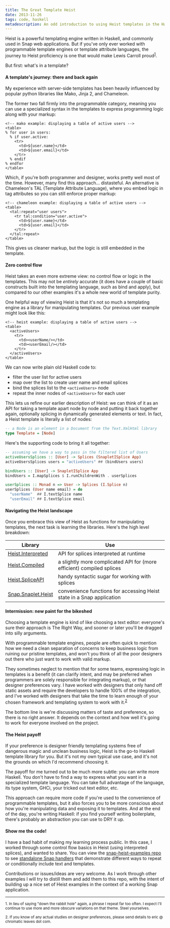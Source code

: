 ```yaml
---
title: The Great Template Heist
date: 2013-11-26
tags: code, haskell
metadescription: An odd introduction to using Heist templates in the Haskell Snap web framework
---
```


Heist is a powerful templating engine written in Haskell, and commonly used in
Snap web applications. But if you've only ever worked with programmable template
engines or template attribute languages, the journey to Heist proficiency is one
that would make Lewis Carroll proud<sup>[1](#footnote1)</sup>.

But first: what's in a template?

#### A template's journey: there and back again

My experience with server-side templates has been heavily influenced by popular
python libraries like Mako, Jinja 2, and Chameleon.

The former two fall firmly into the programmable category, meaning you can use
a specialized syntax in the templates to express programming logic along with
your markup:

```
<!-- mako example: displaying a table of active users -->
<table>
% for user in users:
  % if user.active:
    <tr>
      <td>${user.name}</td>
      <td>${user.email}</td>
    </tr>
  % endif
% endfor
</table>
```

Which, if you're both programmer and designer, works pretty well most of the
time. However, many find this approach... distasteful. An alternative is
Chameleon's TAL (Template Attribute Language), where you embed logic in tag
attributes so you can still enforce proper markup:

```
<!-- chameleon example: displaying a table of active users -->
<table>
  <tal:repeat="user users">
    <tr tal:condition="user.active">
      <td>${user.name}</td>
      <td>${user.email}</td>
    </tr>
  </tal:repeat>
</table>
```

This gives us cleaner markup, but the logic is still embedded in the template.

#### Zero control flow

Heist takes an even more extreme view: no control flow or logic in the
templates. This may not be *entirely* accurate (it does have a couple of basic
constructs built into the templating language, such as bind and apply), but
compared to our other examples it's a whole new world of template purity.

One helpful way of viewing Heist is that it's not so much a templating engine
as a library for manipulating templates. Our previous user example might
look like this:

```
<!-- heist example: displaying a table of active users -->
<table>
  <activeUsers>
    <tr>
      <td><userName/></td>
      <td><userEmail/></td>
    </tr>
  </activeUsers>
</table>
```

We can now write plain old Haskell code to:

* filter the user list for active users
* map over the list to create user name and email splices
* bind the splices list to the `<activeUsers>` node
* repeat the inner nodes of `<activeUsers>` for each user

This lets us refine our earlier description of Heist: we can think of it as an
API for taking a template apart node by node and putting it back together again,
optionally splicing in dynamically generated elements or text. In fact, a Heist
template is literally a list of nodes:

```haskell
-- a Node is an element in a Document from the Text.XmlHtml library
type Template = [Node]
```

Here's the supporting code to bring it all together:

```haskell
-- assuming we have a way to pass in the filtered list of Users
activeUsersSplices :: [User] -> Splices (SnapletISplice App)
activeUsersSplices users = "activeUsers" ## (bindUsers users)

bindUsers :: [User] -> SnapletISplice App
bindUsers = I.mapSplices $ I.runChildrenWith . userSplices

userSplices :: Monad n => User -> Splices (I.Splice n)
userSplices (User name email) = do
  "userName"  ## I.textSplice name
  "userEmail" ## I.textSplice email
```


#### Navigating the Heist landscape

Once you embrace this view of Heist as functions for manipulating templates, the
next task is learning the libraries. Here's the high level breakdown:

| Library | Use |
|---------|-----|
| [Heist.Interpreted](http://hackage.haskell.org/package/heist/docs/Heist-Interpreted.html) | API for splices interpreted at runtime |
| [Heist.Compiled](http://hackage.haskell.org/package/heist/docs/Heist-Compiled.html) | a slightly more complicated API for (more efficient) compiled splices |
| [Heist.SpliceAPI](http://hackage.haskell.org/package/heist/docs/Heist-SpliceAPI.html) | handy syntactic sugar for working with splices |
| [Snap.Snaplet.Heist](http://hackage.haskell.org/package/snap/docs/Snap-Snaplet-Heist.html) | convenience functions for accessing Heist state in a Snap application |


#### Intermission: new paint for the bikeshed

Choosing a template engine is kind of like choosing a text editor: everyone's
sure their approach is The Right Way, and sooner or later you'll be dragged into
silly arguments.

With programmable template engines, people are often quick to mention how we
need a clean separation of concerns to keep business logic from ruining our
pristine templates, and won't you think of all the poor designers out there who
just want to work with valid markup.

They sometimes neglect to mention that for some teams, expressing logic in
templates is a benefit (it can clarify intent, and may be preferred when
programmers are solely responsible for integrating markup), or that designer
preferences vary. I have worked with designers that only hand off static assets
and require the developers to handle 100% of the integration, and I've worked
with designers that take the time to learn enough of your chosen framework and
templating system to work with it.<sup>[2](#footnote2)</sup>

The bottom line is we're discussing matters of taste and preference, so there is
no right answer. It depends on the context and how well it's going to work for
everyone involved on the project.


#### The Heist payoff

If your preference is designer friendly templating systems free of dangerous
magic and unclean business logic, Heist is the go-to Haskell template library
for you. But it's not my own typical use case, and it's not the grounds on which
I'd recommend choosing it.

The payoff for me turned out to be much more subtle: you can write more
Haskell. You don't have to find a way to express what you want in a specialized
template language. You can take full advantage of the language, its type
system, GHCi, your tricked out text editor, etc.

This approach can require more code if you're used to the convenience of
programmable templates, but it also forces you to be more conscious about how
you're manipulating data and exposing it to templates. And at the end of the
day, you're writing Haskell: if you find yourself writing boilerplate, there's
probably an abstraction you can use to DRY it up.


#### Show me the code!

I have a bad habit of making my learning process public. In this case, I worked
through some control flow basics in Heist (using interpreted splices), and
wanted to share. You can view the
[snap-heist-examples repo](https://github.com/ericrasmussen/snap-heist-examples)
to see
[standalone Snap handlers](https://github.com/ericrasmussen/snap-heist-examples/tree/master/src/handlers)
that demonstrate different ways to repeat or conditionally include text and
templates.

Contributions or issues/ideas are very welcome. As I work through other examples
I will try to distill them and add them to this repo, with the intent of
building up a nice set of Heist examples in the context of a working Snap
application.

<hr />

<sub><a id="footnote1">1.</a> In lieu of saying "down the rabbit hole" again, a
phrase I repeat far too often. I expect I'll continue to use more and more
obscure variations on that theme. Steel yourselves.</sub>

<sub><a id="footnote2">2.</a> If you know of any actual studies on designer
preferences, please send details to eric @ chromatic leaves dot com.</sub>
